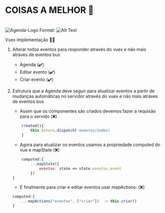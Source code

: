  # COISAS A MELHOR 🚴 <h1>

![Agenda-Logo](https://cdn.dribbble.com/users/60166/screenshots/4312202/drop___circle_logo.jpg)
Format: ![Alt Text](url)

Vuex implementação 🙋‍♂️

1. Alterar todos eventos para responder através do vuex e não mais atráves de eventos bus
	* Agenda (✔️)
	* Editar evento (✔️)
	* Criar evento (✔️)

2. Estrutura que a Agenda deve seguir para atualizar eventos a partir de mudanças automáticas no servidor através do vuex e não mais atráves de eventos bus
	* Assim que os componentes são criados devemos fazer a requisão para o servido (❌)

	``` js
		created(){
			this.$store.dispatch('eventos/index)
		}
	```

	* Agora para atualizar os eventos usamos a propriedade computed do vue e mapState (❌)

	``` js
		computed:{
			...mapState({
				eventos: state => state.eventos.event
			})
	}
	```

	* E finalmente para criar e editar eventos usar mapActions: (❌)

	``` js
	computed:{
		...mapActions("eventos", ["criar"])  -> this.criar()
	}
	```

